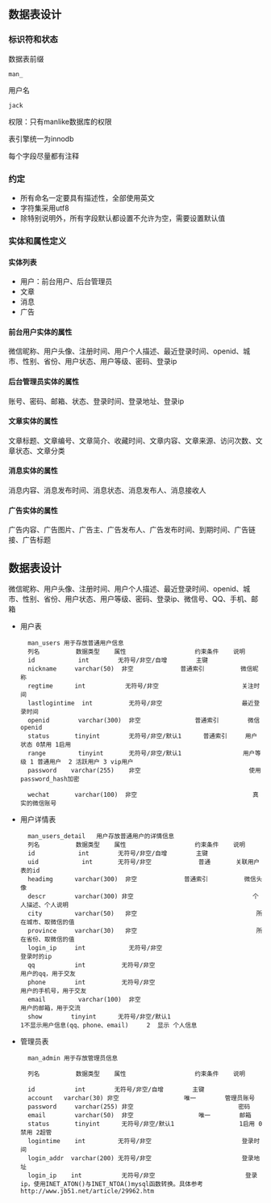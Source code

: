 ## 数据表设计

### 标识符和状态
数据表前缀

	man_

用户名
	
	jack

权限：只有manlike数据库的权限

表引擎统一为innodb

每个字段尽量都有注释

### 约定
* 所有命名一定要具有描述性，全部使用英文
* 字符集采用utf8
* 除特别说明外，所有字段默认都设置不允许为空，需要设置默认值


### 实体和属性定义
#### 实体列表
* 用户：前台用户、后台管理员
* 文章
* 消息
* 广告

#### 前台用户实体的属性
微信昵称、用户头像、注册时间、用户个人描述、最近登录时间、openid、城市、性别、省份、用户状态、用户等级、密码、登录ip

#### 后台管理员实体的属性
账号、密码、邮箱、状态、登录时间、登录地址、登录ip

#### 文章实体的属性
文章标题、文章编号、文章简介、收藏时间、文章内容、文章来源、访问次数、文章状态、文章分类

#### 消息实体的属性
消息内容、消息发布时间、消息状态、消息发布人、消息接收人

#### 广告实体的属性
广告内容、广告图片、广告主、广告发布人、广告发布时间、到期时间、广告链接、广告标题

## 数据表设计
微信昵称、用户头像、注册时间、用户个人描述、最近登录时间、openid、城市、性别、省份、用户状态、用户等级、密码、登录ip、微信号、QQ、手机、邮箱
* 用户表

		man_users 用于存放普通用户信息
		列名   		数据类型  	属性                   约束条件    说明
		id            int        无符号/非空/自增        主键  
		nickname     varchar(50)  非空             普通索引          微信昵称
		regtime      int           无符号/非空                       关注时间
		lastlogintime  int          无符号/非空                      最近登录时间
		openid        varchar(300)  非空               普通索引        微信openid
		status       tinyint        无符号/非空/默认1      普通索引     用户状态 0禁用 1启用 
		range         tinyint       无符号/非空/默认1                 用户等级 1 普通用户  2 活跃用户 3 vip用户
		password    varchar(255)    非空                              使用password_hash加密

		wechat       varchar(100)  非空                                真实的微信账号

* 用户详情表

		man_users_detail   用户存放普通用户的详情信息
		列名   		数据类型  	属性                   约束条件    说明
		id            int        无符号/非空/自增        主键 
		uid            int       无符号/非空             普通       关联用户表的id
		headimg      varchar(300)  非空             普通索引          微信头像
		descr        varchar(300) 非空                                 个人描述、个人说明
		city         varchar(50)   非空                                 所在城市、取微信的值
		province     varchar(30)   非空                                 所在省份、取微信的值
		login_ip     int            无符号/非空                           登录时的ip
		qq           int          无符号/非空                               用户的qq，用于交友
		phone        int          无符号/非空                              用户的手机号，用于交友
		email         varchar(100)  非空                                      用户的邮箱，用于交流
		show        tinyint      无符号/非空/默认1                            1不显示用户信息(qq、phone、email)     2  显示 个人信息                           


* 管理员表

		man_admin 用于存放管理员信息

		列名   		数据类型  	属性                   约束条件    说明

		id     		 int      	无符号/非空/自增        主键        
		account   varchar(30) 非空                  唯一        管理员账号
		password     varchar(255) 非空                             密码
		email        varchar(50)  非空                  唯一        邮箱
		status       tinyint      无符号/非空/默认1                  1启用 0禁用 2超管
		logintime    int         无符号/非空                         登录时间
		login_addr  varchar(200) 无符号/非空                         登录地址
		login_ip    int           无符号/非空                         登录ip，使用INET_ATON()与INET_NTOA()mysql函数转换。具体参考http://www.jb51.net/article/29962.htm 

        